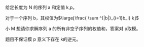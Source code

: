 给定长度为 N 的序列 a 和定值 k,p。

对于一个序列 b，其权值为$\large⌊\frac{ \sum ^{|b|}_{i=1}b_i} k⌋$

小 M 想请你求解序列 a 的所有非空子序列的权值和，答案对 p取模。

题目不保证模 p 意义下存在 k的逆元。

